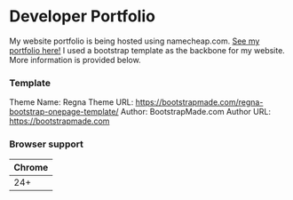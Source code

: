 # Developer Portfolio

My website portfolio is being hosted using namecheap.com. [See my portfolio here!](http://www.efosa-ogiesoba.com/)
I used a bootstrap template as the backbone for my website. More information is provided below. 

### Template

Theme Name: Regna
Theme URL: https://bootstrapmade.com/regna-bootstrap-onepage-template/
Author: BootstrapMade.com
Author URL: https://bootstrapmade.com

### Browser support

| Chrome | 
| --- | 
| 24+ | 

